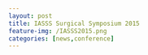 ```yaml
---
layout: post
title: IASSS Surgical Symposium 2015
feature-img: /IASSS2015.png
categories: [news,conference]
---
```

